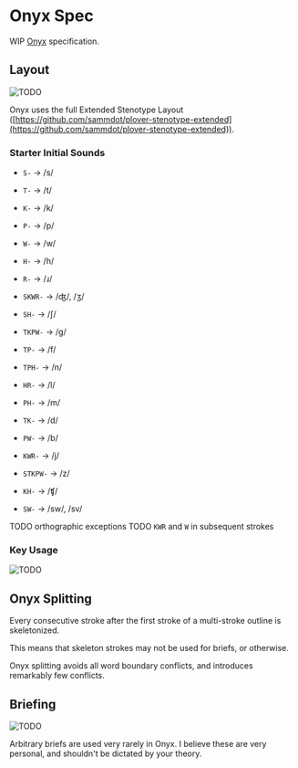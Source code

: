 # Onyx Spec

WIP [Onyx](../onyx.md) specification.

## Layout
![TODO](https://img.shields.io/badge/TODO-orange?style=flat)

Onyx uses the full Extended Stenotype Layout ([https://github.com/sammdot/plover-stenotype-extended](https://github.com/sammdot/plover-stenotype-extended)).

### Starter Initial Sounds

- `S-` -> /s/
- `T-` -> /t/
- `K-` -> /k/
- `P-` -> /p/
- `W-` -> /w/
- `H-` -> /h/
- `R-` -> /ɹ/
- `SKWR-` -> /ʤ/, /ʒ/
- `SH-` -> /ʃ/
- `TKPW-` -> /ɡ/
- `TP-` -> /f/
- `TPH-` -> /n/
- `HR-` -> /l/
- `PH-` -> /m/
- `TK-` -> /d/
- `PW-` -> /b/
- `KWR-` -> /j/
- `STKPW-` -> /z/
- `KH-` -> /ʧ/

- `SW-` -> /sw/, /sv/

TODO orthographic exceptions
TODO `KWR` and `W` in subsequent strokes

### Key Usage
![TODO](https://img.shields.io/badge/TODO-orange?style=flat)

## Onyx Splitting

Every consecutive stroke after the first stroke of a multi-stroke outline is skeletonized.

This means that skeleton strokes may not be used for briefs, or otherwise.

Onyx splitting avoids all word boundary conflicts, and introduces remarkably few conflicts.

## Briefing
![TODO](https://img.shields.io/badge/TODO-orange?style=flat)

Arbitrary briefs are used very rarely in Onyx. I believe these are very personal, and shouldn't be dictated by your theory.
